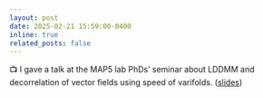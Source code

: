 ```yaml
---
layout: post
date: 2025-02-21 15:59:00-0400
inline: true
related_posts: false
---
```


:tv:  I gave a talk at the MAP5 lab PhDs’ seminar about LDDMM and decorrelation of vector fields using speed of varifolds. ([slides](https://rayanemouhli.github.io/assets/pdf/GTE-talks.pdf))
